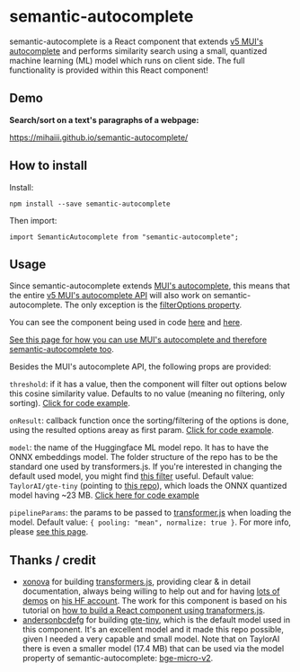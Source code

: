 # semantic-autocomplete

semantic-autocomplete is a React component that extends [v5 MUI's autocomplete](https://v5.mui.com/material-ui/react-autocomplete/) and performs similarity search using a small, quantized machine learning (ML) model which runs on client side. The full functionality is provided within this React component!

## Demo

**Search/sort on a text's paragraphs of a webpage:**

https://mihaiii.github.io/semantic-autocomplete/

## How to install
Install:

`npm install --save semantic-autocomplete`

Then import:

`import SemanticAutocomplete from "semantic-autocomplete";`
## Usage

Since semantic-autocomplete extends [MUI's autocomplete](https://v5.mui.com/material-ui/react-autocomplete/), this means that the entire [v5 MUI's autocomplete API](https://v5.mui.com/material-ui/api/autocomplete/) will also work on semantic-autocomplete. The only exception is the [filterOptions property](https://mui.com/material-ui/react-autocomplete/#custom-filter).

You can see the component being used in code [here](https://github.com/Mihaiii/semantic-autocomplete/blob/6d312a6264b7c3b79d053e23d3cdb4cf226196a1/demos/paragraphs_as_options/App.jsx#L26-L34) and [here](https://github.com/Mihaiii/semantic-autocomplete/blob/6d312a6264b7c3b79d053e23d3cdb4cf226196a1/demos/simple_autocomplete/App.jsx#L107-L112).


[See this page for how you can use MUI's autocomplete and therefore semantic-autocomplete too](https://v5.mui.com/material-ui/react-autocomplete/). 

Besides the MUI's autocomplete API, the following props are provided:

`threshold`: if it has a value, then the component will filter out options below this cosine similarity value. Defaults to no value (meaning no filtering, only sorting). [Click for code example](https://github.com/Mihaiii/semantic-autocomplete/blob/6d312a6264b7c3b79d053e23d3cdb4cf226196a1/demos/simple_autocomplete/App.jsx#L110).

`onResult`: callback function once the sorting/filtering of the options is done, using the resulted options areay as first param. [Click for code example](https://github.com/Mihaiii/semantic-autocomplete/blob/6d312a6264b7c3b79d053e23d3cdb4cf226196a1/demos/paragraphs_as_options/App.jsx#L29).

`model`: the name of the Huggingface ML model repo. It has to have the ONNX embeddings model. The folder structure of the repo has to be the standard one used by transformers.js. If you're interested in changing the default used model, you might find [this filter](https://huggingface.co/models?pipeline_tag=sentence-similarity&library=onnx&sort=trending) useful. Default value: `TaylorAI/gte-tiny` (pointing to [this repo](https://huggingface.co/TaylorAI/gte-tiny)), which loads the ONNX quantized model having ~23 MB. [Click here for code example](https://github.com/Mihaiii/semantic-autocomplete/blob/b16115492466eb1502107cf4581a804cb1dcbbe4/demos/simple_autocomplete/App.jsx#L115)

`pipelineParams`: the params to be passed to [transformer.js](https://github.com/xenova/transformers.js) when loading the model. Default value: `{ pooling: "mean", normalize: true }`. For more info, please [see this page](https://huggingface.co/docs/transformers.js/api/pipelines#module_pipelines.FeatureExtractionPipeline).

## Thanks / credit
- [xonova](https://x.com/xenovacom?t=Mw1h_1joKgfrUXR_wl9Wrg&s=09) for building [transformers.js](https://github.com/xenova/transformers.js), providing clear & in detail documentation, always being willing to help out and for having [lots of demos](https://github.com/xenova/transformers.js/tree/main/examples) on [his HF account](https://huggingface.co/Xenova). The work for this component is based on his tutorial on [how to build a React component using tranaformers.js](https://huggingface.co/docs/transformers.js/en/tutorials/react).
- [andersonbcdefg](https://x.com/andersonbcdefg?t=0Nkr_SRk-fMUrU_Kp0Wm5w&s=09) for building [gte-tiny](https://huggingface.co/TaylorAI/gte-tiny), which is the default model used in this component. It's an excellent model and it made this repo possible, given I needed a very capable and small model. Note that on TaylorAI there is even a smaller model (17.4 MB) that can be used via the model property of semantic-autocomplete: [bge-micro-v2](https://huggingface.co/TaylorAI/bge-micro-v2).
